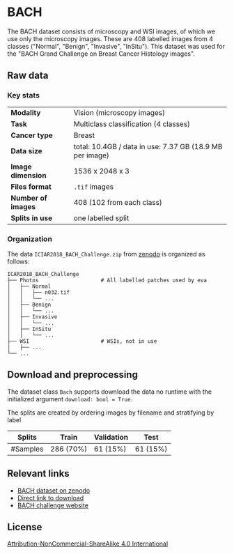 # BACH

The BACH dataset consists of microscopy and WSI images, of which we use only the microscopy images. These are 408 labelled images from 4 classes ("Normal", "Benign", "Invasive", "InSitu"). This dataset was used for the "BACH Grand Challenge on Breast Cancer Histology images".


## Raw data

### Key stats

|                      |                                                         |
|----------------------|---------------------------------------------------------|
| **Modality**         | Vision (microscopy images)                             |
| **Task**             | Multiclass classification (4 classes)                   |
| **Cancer type**      | Breast                                                  |
| **Data size**        | total: 10.4GB / data in use: 7.37 GB (18.9 MB per image) |
| **Image dimension**  | 1536 x 2048 x 3                                         |
| **Files format**     | `.tif` images                                           |
| **Number of images** | 408 (102 from each class)                               |
| **Splits in use**    | one labelled split                                      |


### Organization

The data `ICIAR2018_BACH_Challenge.zip` from [zenodo](https://zenodo.org/records/3632035) is organized as follows:

```
ICAR2018_BACH_Challenge
├── Photos                    # All labelled patches used by eva
│   ├── Normal
│   │   ├── n032.tif
│   │   └── ...
│   ├── Benign
│   │   └── ...
│   ├── Invasive
│   │   └── ...
│   ├── InSitu
│   │   └── ...
├── WSI                       # WSIs, not in use
│   ├── ...
└── ...
```

## Download and preprocessing

The dataset class `Bach` supports download the data no runtime with the initialized argument
`download: bool = True`.

The splits are created by ordering images by filename and stratifying by label

| Splits | Train        | Validation | Test         |
|---|--------------|------------|--------------|
| #Samples | 286 (70%) | 61 (15%)   | 61 (15%) |


## Relevant links

* [BACH dataset on zenodo](https://zenodo.org/records/3632035)
* [Direct link to download](https://zenodo.org/records/3632035/files/ICIAR2018_BACH_Challenge.zip?download=1)
* [BACH challenge website](https://iciar2018-challenge.grand-challenge.org/home/)


## License

[Attribution-NonCommercial-ShareAlike 4.0 International](https://creativecommons.org/licenses/by-nc-nd/4.0/legalcode)
